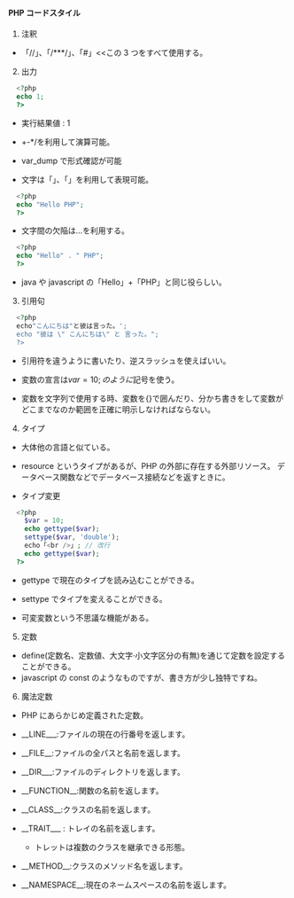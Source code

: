 #### PHP コードスタイル

1. 注釈

- 「//」、「/\*\*\*/」、「#」<<この 3 つをすべて使用する。

2. 出力

```php
  <?php
  echo 1;
  ?>
```

- 実行結果値 : 1

- +-\*/を利用して演算可能。

- var_dump で形式確認が可能

- 文字は「」、「」を利用して表現可能。

```php
  <?php
  echo "Hello PHP";
  ?>
```

- 文字間の欠陥は…を利用する。

```php
  <?php
  echo "Hello" . " PHP";
  ?>
```

- java や javascript の「Hello」+「PHP」と同じ役らしい。

3. 引用句

```php
  <?php
  echo"こんにちは"と彼は言った。';
  echo "彼は \" こんにちは\" と 言った。";
  ?>
```

- 引用符を違うように書いたり、逆スラッシュを使えばいい。

- 変数の宣言は$var = 10; のように$記号を使う。

- 変数を文字列で使用する時、変数を{}で囲んだり、分かち書きをして変数がどこまでなのか範囲を正確に明示しなければならない。

4. タイプ

- 大体他の言語と似ている。

- resource というタイプがあるが、PHP の外部に存在する外部リソース。 データベース関数などでデータベース接続などを返すときに。

- タイプ変更

```php
  <?php
    $var = 10;
    echo gettype($var);
    settype($var, 'double');
    echo「<br />」; // 改行
    echo gettype($var);
  ?>
```

- gettype で現在のタイプを読み込むことができる。
- settype でタイプを変えることができる。

- 可変変数という不思議な機能がある。

5. 定数

- define(定数名、定数値、大文字·小文字区分の有無)を通じて定数を設定することができる。
- javascript の const のようなものですが、書き方が少し独特ですね。

6. 魔法定数

- PHP にあらかじめ定義された定数。

- \_\_LINE\_\_\_:ファイルの現在の行番号を返します。
- \_\_FILE\_\_:ファイルの全パスと名前を返します。
- \_\_DIR\_\_\_:ファイルのディレクトリを返します。
- \_\_FUNCTION\_\_:関数の名前を返します。
- \_\_CLASS\_\_:クラスの名前を返します。
- \_\_TRAIT\_\_\_ : トレイの名前を返します。
  - トレットは複数のクラスを継承できる形態。
- \_\_METHOD\_\_:クラスのメソッド名を返します。
- \_\_NAMESPACE\_\_:現在のネームスペースの名前を返します。
